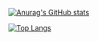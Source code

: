    [![Anurag's GitHub stats](https://github-readme-stats.vercel.app/api?username=aliaa80&theme=github_dark&show_icons=true&count_private=true)](https://github.com/anuraghazra/github-readme-stats)
   
[![Top Langs](https://github-readme-stats.vercel.app/api/top-langs/?username=aliaa80&layout=compact&theme=github_dark)](https://github.com/anuraghazra/github-readme-stats)
